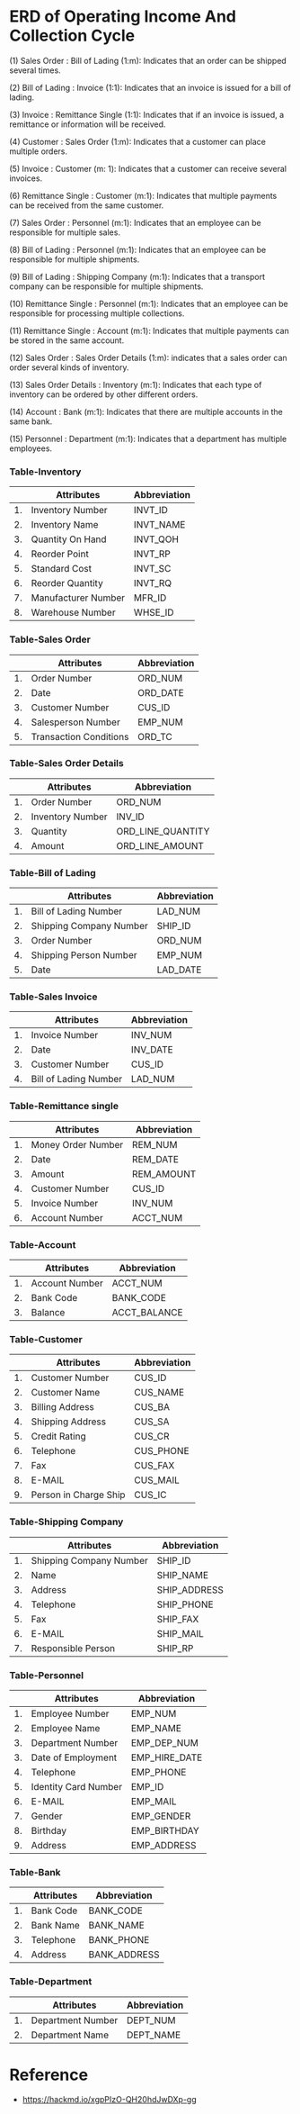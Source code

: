 # ERD of Operating Income And Collection Cycle

(1) Sales Order : Bill of Lading (1:m): Indicates that an order can be shipped several times.   

(2) Bill of Lading : Invoice (1:1): Indicates that an invoice is issued for a bill of lading.   

(3) Invoice : Remittance Single (1:1): Indicates that if an invoice is issued, a remittance or information will be received.   

(4) Customer : Sales Order (1:m): Indicates that a customer can place multiple orders.   

(5) Invoice : Customer (m: 1): Indicates that a customer can receive several invoices. 

(6) Remittance Single : Customer (m:1): Indicates that multiple payments can be received from the same customer.   

(7) Sales Order : Personnel (m:1): Indicates that an employee can be responsible for multiple sales.   

(8) Bill of Lading : Personnel (m:1): Indicates that an employee can be responsible for multiple shipments.   

(9) Bill of Lading : Shipping Company  (m:1): Indicates that a transport company can be responsible for multiple shipments.   

(10) Remittance Single : Personnel (m:1): Indicates that an employee can be responsible for processing multiple collections.   

(11) Remittance Single : Account (m:1): Indicates that multiple payments can be stored in the same account.   

(12) Sales Order : Sales Order Details (1:m): indicates that a sales order can order several kinds of inventory.   

(13) Sales Order Details : Inventory (m:1): Indicates that each type of inventory can be ordered by other different orders.   

(14) Account : Bank (m:1): Indicates that there are multiple accounts in the same bank.   

(15) Personnel : Department (m:1): Indicates that a department has multiple employees.    


### Table-Inventory

|    | Attributes           | Abbreviation  | 
| -- | --------             | --------      | 
| 1. | Inventory Number     | INVT_ID       |
| 2. | Inventory Name       | INVT_NAME     |
| 3. | Quantity On Hand     | INVT_QOH      |
| 4. | Reorder Point        | INVT_RP       |
| 5. | Standard Cost        | INVT_SC       |
| 6. | Reorder Quantity     | INVT_RQ       |
| 7. | Manufacturer Number  | MFR_ID        |
| 8. | Warehouse Number     | WHSE_ID       |



### Table-Sales Order 

|    | Attributes              | Abbreviation  | 
| -- | --------                | --------      | 
| 1. | Order Number            | ORD_NUM       |
| 2. | Date                    | ORD_DATE      |
| 3. | Customer Number         | CUS_ID        |
| 4. | Salesperson Number      | EMP_NUM       |
| 5. | Transaction Conditions  | ORD_TC        |


### Table-Sales Order Details 

|    | Attributes              | Abbreviation      | 
| -- | --------                | --------          | 
| 1. | Order Number            | ORD_NUM           |
| 2. | Inventory Number        | INV_ID            |
| 3. | Quantity                | ORD_LINE_QUANTITY |
| 4. | Amount                  | ORD_LINE_AMOUNT   |


### Table-Bill of Lading

|    | Attributes              | Abbreviation  | 
| -- | --------                | --------      | 
| 1. | Bill of Lading Number   | LAD_NUM       |
| 2. | Shipping Company Number | SHIP_ID       |
| 3. | Order Number            | ORD_NUM       |
| 4. | Shipping Person Number  | EMP_NUM       |
| 5. | Date                    | LAD_DATE      |


### Table-Sales Invoice

|    | Attributes              | Abbreviation  | 
| -- | --------                | --------      | 
| 1. | Invoice Number          | INV_NUM       |
| 2. | Date                    | INV_DATE      |
| 3. | Customer Number         | CUS_ID        |
| 4. | Bill of Lading Number   | LAD_NUM       |

### Table-Remittance single 

|    | Attributes           | Abbreviation  | 
| -- | --------             | --------      | 
| 1. | Money Order Number   | REM_NUM       |
| 2. | Date                 | REM_DATE      |
| 3. | Amount               | REM_AMOUNT    |
| 4. | Customer Number      | CUS_ID        |
| 5. | Invoice Number       | INV_NUM       |
| 6. | Account Number       | ACCT_NUM      |

### Table-Account
|    | Attributes           | Abbreviation  | 
| -- | --------             | --------      | 
| 1. | Account Number       | ACCT_NUM      |
| 2. | Bank Code            | BANK_CODE     |
| 3. | Balance              | ACCT_BALANCE  |

### Table-Customer

|    | Attributes            | Abbreviation  | 
| -- | --------              | --------      | 
| 1. | Customer Number       | CUS_ID        |
| 2. | Customer Name         | CUS_NAME      |
| 3. | Billing Address       | CUS_BA        |
| 4. | Shipping Address      | CUS_SA        |
| 5. | Credit Rating         | CUS_CR        |
| 6. | Telephone             | CUS_PHONE     |
| 7. | Fax                   | CUS_FAX       |
| 8. | E-MAIL                | CUS_MAIL      |
| 9. | Person in Charge Ship | CUS_IC        |

### Table-Shipping Company

|    | Attributes              | Abbreviation  | 
| -- | --------                | --------      | 
| 1. | Shipping Company Number | SHIP_ID       |
| 2. |  Name                   | SHIP_NAME     |
| 3. | Address                 | SHIP_ADDRESS  |
| 4. | Telephone               | SHIP_PHONE    |
| 5. | Fax                     | SHIP_FAX      |
| 6. | E-MAIL                  | SHIP_MAIL     |
| 7. | Responsible Person      | SHIP_RP       |

### Table-Personnel

|    | Attributes              | Abbreviation   | 
| -- | --------                | --------       | 
| 1. | Employee Number         | EMP_NUM        |
| 2. | Employee Name           | EMP_NAME       |
| 3. | Department Number       | EMP_DEP_NUM    |
| 3. | Date of Employment      | EMP_HIRE_DATE  |
| 4. | Telephone               | EMP_PHONE      |
| 5. | Identity Card Number    | EMP_ID         |
| 6. | E-MAIL                  | EMP_MAIL       |
| 7. | Gender                  | EMP_GENDER     |
| 8. | Birthday                | EMP_BIRTHDAY   |
| 9. | Address                 | EMP_ADDRESS    |


### Table-Bank

|    | Attributes              | Abbreviation  | 
| -- | --------                | --------      | 
| 1. | Bank Code               | BANK_CODE     |
| 2. | Bank Name               | BANK_NAME     |
| 3. | Telephone               | BANK_PHONE    |
| 4. | Address                 | BANK_ADDRESS  |


### Table-Department

|    | Attributes              | Abbreviation  | 
| -- | --------                | --------      | 
| 1. | Department Number       | DEPT_NUM      |
| 2. | Department Name         | DEPT_NAME     |

# Reference
- https://hackmd.io/xgpPIzO-QH20hdJwDXp-gg
